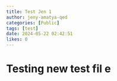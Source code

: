```yaml
---
title: Test Jen 1
author: jeny-amatya-qed
categories: [Public]
tags: [test]
date: 2024-05-22 02:42:51 
likes: 0
---
```


# Testing new test fil e